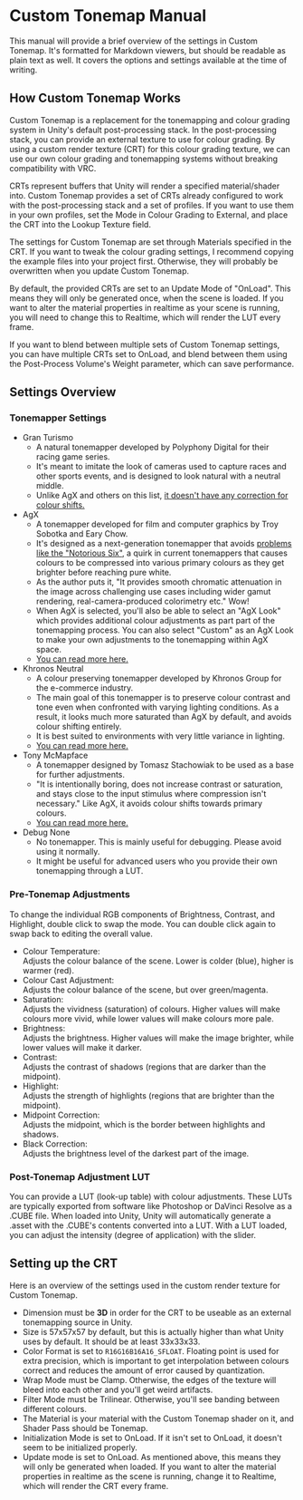 # Custom Tonemap Manual
This manual will provide a brief overview of the settings in Custom Tonemap. It's formatted for Markdown viewers, but should be readable as plain text as well. It covers the options and settings available at the time of writing.

## How Custom Tonemap Works
Custom Tonemap is a replacement for the tonemapping and colour grading system in Unity's default post-processing stack. In the post-processing stack, you can provide an external texture to use for colour grading. By using a custom render texture (CRT) for this colour grading texture, we can use our own colour grading and tonemapping systems without breaking compatibility with VRC. 

CRTs represent buffers that Unity will render a specified material/shader into. Custom Tonemap provides a set of CRTs already configured to work with the post-processing stack and a set of profiles. If you want to use them in your own profiles, set the Mode in Colour Grading to External, and place the CRT into the Lookup Texture field. 

The settings for Custom Tonemap are set through Materials specified in the CRT. If you want to tweak the colour grading settings, I recommend copying the example files into your project first. Otherwise, they will probably be overwritten when you update Custom Tonemap. 

By default, the provided CRTs are set to an Update Mode of "OnLoad". This means they will only be generated once, when the scene is loaded. If you want to alter the material properties in realtime as your scene is running, you will need to change this to Realtime, which will render the LUT every frame. 

If you want to blend between multiple sets of Custom Tonemap settings, you can have multiple CRTs set to OnLoad, and blend  between them using the Post-Process Volume's Weight parameter, which can save performance. 

## Settings Overview
### Tonemapper Settings 
- Gran Turismo
    - A natural tonemapper developed by Polyphony Digital for their racing game series. 
    - It's meant to imitate the look of cameras used to capture races and other sports events, and is designed to look natural with a neutral middle. 
    - Unlike AgX and others on this list, [it doesn't have any correction for colour shifts.](https://github.com/user-attachments/assets/be21b79b-132f-4a2f-a37e-47a28cb5c1af)
- AgX
    - A tonemapper developed for film and computer graphics by Troy Sobotka and Eary Chow. 
    - It's designed as a next-generation tonemapper that avoids [problems like the "Notorious Six"](https://user-images.githubusercontent.com/59176246/228655449-0b9b5e7b-e962-400f-bfb5-56c104bc7cd9.png), a quirk in current tonemappers that causes colours to be compressed into various primary colours as they get brighter before reaching pure white. 
    - As the author puts it, "It provides smooth chromatic attenuation in the image across challenging use cases including wider gamut rendering, real-camera-produced colorimetry etc." Wow! 
    - When AgX is selected, you'll also be able to select an "AgX Look" which provides additional colour adjustments as part part of the tonemapping process. You can also select "Custom" as an AgX Look to make your own adjustments to the tonemapping within AgX space. 
    - [You can read more here.](https://github.com/EaryChow/AgX)
- Khronos Neutral
    - A colour preserving tonemapper developed by Khronos Group for the e-commerce industry. 
    - The main goal of this tonemapper is to preserve colour contrast and tone even when confronted with varying lighting conditions. As a result, it looks much more saturated than AgX by default, and avoids colour shifting entirely. 
    - It is best suited to environments with very little variance in lighting. 
    - [You can read more here.](https://modelviewer.dev/examples/tone-mapping)
- Tony McMapface
    - A tonemapper designed by Tomasz Stachowiak to be used as a base for further adjustments. 
    - "It is intentionally boring, does not increase contrast or saturation, and stays close to the input stimulus where compression isn't necessary." Like AgX, it avoids colour shifts towards primary colours.
    - [You can read more here.](https://github.com/h3r2tic/tony-mc-mapface)
- Debug None
    - No tonemapper. This is mainly useful for debugging. Please avoid using it normally. 
    - It might be useful for advanced users who you provide their own tonemapping through a LUT.

### Pre-Tonemap Adjustments
To change the individual RGB components of Brightness, Contrast, and Highlight, double click to swap the mode. You can double click again to swap back to editing the overall value.

- Colour Temperature: <br />Adjusts the colour balance of the scene. Lower is colder (blue), higher is warmer (red). 
- Colour Cast Adjustment: <br />Adjusts the colour balance of the scene, but over green/magenta. 
- Saturation: <br />Adjusts the vividness (saturation) of colours. Higher values will make colours more vivid, while lower values will make colours more pale. 
- Brightness: <br />Adjusts the brightness. Higher values will make the image brighter, while lower values will make it darker.
- Contrast: <br />Adjusts the contrast of shadows (regions that are darker than the midpoint). 
- Highlight: <br />Adjusts the strength of highlights (regions that are brighter than the midpoint).
- Midpoint Correction: <br />Adjusts the midpoint, which is the border between highlights and shadows. 
- Black Correction: <br />Adjusts the brightness level of the darkest part of the image. 

### Post-Tonemap Adjustment LUT
You can provide a LUT (look-up table) with colour adjustments. These LUTs are typically exported from software like Photoshop or DaVinci Resolve as a .CUBE file. When loaded into Unity, Unity will automatically generate a .asset with the .CUBE's contents converted into a LUT. With a LUT loaded, you can adjust the intensity (degree of application) with the slider. 

## Setting up the CRT
Here is an overview of the settings used in the custom render texture for Custom Tonemap. 
- Dimension must be **3D** in order for the CRT to be useable as an external tonemapping source in Unity.
- Size is 57x57x57 by default, but this is actually higher than what Unity uses by default. It should be at least 33x33x33. 
- Color Format is set to `R16G16B16A16_SFLOAT`. Floating point is used for extra precision, which is important to get interpolation between colours correct and reduces the amount of error caused by quantization.
- Wrap Mode must be Clamp. Otherwise, the edges of the texture will bleed into each other and you'll get weird artifacts.
- Filter Mode must be Trilinear. Otherwise, you'll see banding between different colours.
- The Material is your material with the Custom Tonemap shader on it, and Shader Pass should be Tonemap.
- Initialization Mode is set to OnLoad. If it isn't set to OnLoad, it doesn't seem to be initialized properly. 
- Update mode is set to OnLoad. As mentioned above, this means they will only be generated when loaded. If you want to alter the material properties in realtime as the scene is running, change it to Realtime, which will render the CRT every frame. 

